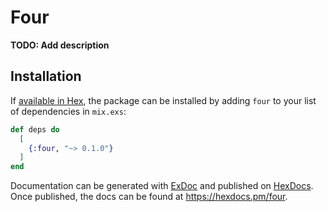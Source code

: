 # Four

**TODO: Add description**

## Installation

If [available in Hex](https://hex.pm/docs/publish), the package can be installed
by adding `four` to your list of dependencies in `mix.exs`:

```elixir
def deps do
  [
    {:four, "~> 0.1.0"}
  ]
end
```

Documentation can be generated with [ExDoc](https://github.com/elixir-lang/ex_doc)
and published on [HexDocs](https://hexdocs.pm). Once published, the docs can
be found at <https://hexdocs.pm/four>.

